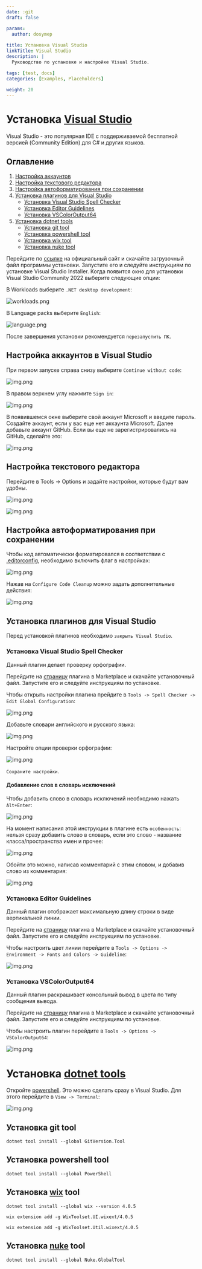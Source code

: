 ```yaml
---
date: :git
draft: false

params:
  author: dosymep
  
title: Установка Visual Studio
linkTitle: Visual Studio
description: |
  Руководство по установке и настройке Visual Studio.

tags: [test, docs]
categories: [Examples, Placeholders]

weight: 20
---
```


# Установка [Visual Studio](https://visualstudio.microsoft.com/)

Visual Studio - это популярная IDE с поддерживаемой бесплатной версией (Community Edition) для C# и других языков.

## Оглавление

1. [Настройка аккаунтов](#настройка-аккаунтов-в-visual-studio)
2. [Настройка текстового редактора](#настройка-текстового-редактора)
3. [Настройка автоформатирования при сохранении](#настройка-автоформатирования-при-сохранении)
4. [Установка плагинов для Visual Studio](#установка-плагинов-для-visual-studio)
    - [Установка Visual Studio Spell Checker](#установка-visual-studio-spell-checker)
    - [Установка Editor Guidelines](#установка-editor-guidelines)
    - [Установка VSColorOutput64](#установка-vscoloroutput64)
5. [Установка dotnet tools](#установка-dotnet-tools)
    - [Установка git tool](#установка-git-tool)
    - [Установка powershell tool](#установка-powershell-tool)
    - [Установка wix tool](#установка-wix-tool)
    - [Установка nuke tool](#установка-nuke-tool)

Перейдите по [ссылке](https://visualstudio.microsoft.com/thank-you-downloading-visual-studio/?sku=Community&channel=Release&version=VS2022&source=VSLandingPage&cid=2030&passive=false) на официальный сайт и скачайте загрузочный файл программы установки. Запустите его и следуйте инструкциям по установке Visual Studio Installer.
Когда появится окно для установки Visual Studio Community 2022 выберите следующие опции:

В Workloads выберите `.NET desktop development`:

![workloads.png](vs-setup-page-1.png)

В Language packs выберите `English`:

![language.png](vs-setup-page-2.png)

После завершения установки рекомендуется `перезапустить ПК`.

## Настройка аккаунтов в Visual Studio

При первом запуске справа снизу выберите `Continue without code`:

![img.png](vs-settings-page-1.png)

В правом верхнем углу нажмите `Sign in`:

![img.png](vs-settings-page-2.png)

В появившемся окне выберите свой аккаунт Microsoft и введите пароль. Создайте аккаунт, если у вас еще нет аккаунта Microsoft. Далее добавьте аккаунт GitHub. Если вы еще не зарегистрировались на GitHub, сделайте это:

![img.png](vs-settings-page-3.png)

## Настройка текстового редактора

Перейдите в Tools -> Options и задайте настройки, которые будут вам удобны.

![img.png](vs-settings-page-4.png)

![img.png](vs-settings-page-5.png)

## Настройка автоформатирования при сохранении

Чтобы код автоматически форматировался в соответствии с [.editorconfig](https://editorconfig.org/), необходимо включить флаг в настройках:

![img.png](vs-settings-page-6.png)

Нажав на `Configure Code Cleanup` можно задать дополнительные действия:

![img.png](vs-settings-page-7.png)

## Установка плагинов для Visual Studio

Перед установкой плагинов необходимо `закрыть Visual Studio`.

### Установка Visual Studio Spell Checker

Данный плагин делает проверку орфографии.

Перейдите на [страницу](https://marketplace.visualstudio.com/items?itemName=EWoodruff.VisualStudioSpellCheckerVS2022andLater) плагина в Marketplace и скачайте установочный файл. Запустите его и следуйте инструкциям по установке.

Чтобы открыть настройки плагина прейдите в `Tools -> Spell Checker -> Edit Global Configuration`:

![img.png](vs-settings-page-8.png)

Добавьте словари английского и русского языка:

![img.png](vs-settings-page-9.png)

Настройте опции проверки орфографии:

![img.png](vs-settings-page-10.png)

`Сохраните настройки`.

#### Добавление слов в словарь исключений

Чтобы добавить слово в словарь исключений необходимо нажать `Alt+Enter`:

![img.png](vs-settings-page-11.png)

На момент написания этой инструкции в плагине есть `особенность`: нельзя сразу добавить слово в словарь, если это слово - название класса/пространства имен и прочее:

![img.png](vs-settings-page-12.png)

Обойти это можно, написав комментарий с этим словом, и добавив слово из комментария:

![img.png](vs-settings-page-13.png)

### Установка Editor Guidelines

Данный плагин отображает максимальную длину строки в виде вертикальной линии.

Перейдите на [страницу](https://marketplace.visualstudio.com/items?itemName=PaulHarrington.EditorGuidelinesPreview) плагина в Marketplace и скачайте установочный файл. Запустите его и следуйте инструкциям по установке.

Чтобы настроить цвет линии перейдите в `Tools -> Options -> Environment -> Fonts and Colors -> Guideline`:

![img.png](vs-settings-page-14.png)

### Установка VSColorOutput64

Данный плагин раскрашивает консольный вывод в цвета по типу сообщения вывода.

Перейдите на [страницу](https://marketplace.visualstudio.com/items?itemName=MikeWard-AnnArbor.VSColorOutput64) плагина в Marketplace и скачайте установочный файл. Запустите его и следуйте инструкциям по установке.

Чтобы настроить плагин перейдите в `Tools -> Options -> VSColorOutput64`:

![img.png](vs-settings-page-15.png)

# Установка [dotnet tools](https://learn.microsoft.com/en-us/dotnet/core/tools/global-tools)

Откройте [powershell](https://learn.microsoft.com/en-us/powershell/scripting/windows-powershell/starting-windows-powershell?view=powershell-7.4). Это можно сделать сразу в Visual Studio. Для этого перейдите в `View -> Terminal`:

![img.png](dotnet-tools-setup-page-1.png)

## Установка git tool

```
dotnet tool install --global GitVersion.Tool
```

## Установка powershell tool

```
dotnet tool install --global PowerShell
```

## Установка [wix](https://wixtoolset.org/) tool

```
dotnet tool install --global wix --version 4.0.5
```
```
wix extension add -g WixToolset.UI.wixext/4.0.5
```
```
wix extension add -g WixToolset.Util.wixext/4.0.5
```

## Установка [nuke](https://nuke.build/) tool

```
dotnet tool install --global Nuke.GlobalTool
```
